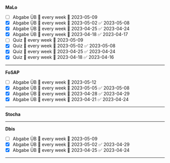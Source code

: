 **MaLo**
- [ ] Abgabe ÜB 🔁 every week 📅 2023-05-09
- [x] Abgabe ÜB 🔁 every week 📅 2023-05-02 ✅ 2023-05-08
- [x] Abgabe ÜB 🔁 every week 📅 2023-04-25 ✅ 2023-04-24
- [x] Abgabe ÜB 🔁 every week 📅 2023-04-18 ✅ 2023-04-17
- [ ] Quiz 🔁 every week 📅 2023-05-09
- [x] Quiz 🔁 every week 📅 2023-05-02 ✅ 2023-05-08
- [x] Quiz 🔁 every week 📅 2023-04-25 ✅ 2023-04-24
- [x] Quiz 🔁 every week 📅 2023-04-18 ✅ 2023-04-16

---

**FoSAP**
- [ ] Abgabe ÜB 🔁 every week 📅 2023-05-12
- [x] Abgabe ÜB 🔁 every week 📅 2023-05-05 ✅ 2023-05-08
- [x] Abgabe ÜB 🔁 every week 📅 2023-04-28 ✅ 2023-04-29
- [x] Abgabe ÜB 🔁 every week 📅 2023-04-21 ✅ 2023-04-24
---
**Stocha**

---

**Dbis**
- [ ] Abgabe ÜB 🔁 every week 📅 2023-05-09
- [x] Abgabe ÜB 🔁 every week 📅 2023-05-02 ✅ 2023-04-29
- [x] Abgabe ÜB 🔁 every week 📅 2023-04-25 ✅ 2023-04-24
---